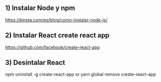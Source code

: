 ## 1) Instalar Node y npm
https://kinsta.com/es/blog/como-instalar-node-js/
## 2) Instalar React create react app
https://github.com/facebook/create-react-app
## 3) Desintalar React
npm uninstall -g create-react-app or yarn global remove create-react-app